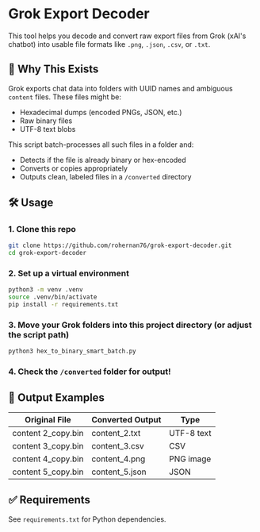 # Grok Export Decoder

This tool helps you decode and convert raw export files from Grok (xAI's chatbot) into usable file formats like `.png`, `.json`, `.csv`, or `.txt`.

## 🧠 Why This Exists

Grok exports chat data into folders with UUID names and ambiguous `content` files. These files might be:
- Hexadecimal dumps (encoded PNGs, JSON, etc.)
- Raw binary files
- UTF-8 text blobs

This script batch-processes all such files in a folder and:
- Detects if the file is already binary or hex-encoded
- Converts or copies appropriately
- Outputs clean, labeled files in a `/converted` directory

## 🛠️ Usage

### 1. Clone this repo

```bash
git clone https://github.com/rohernan76/grok-export-decoder.git
cd grok-export-decoder
```

### 2. Set up a virtual environment

```bash
python3 -m venv .venv
source .venv/bin/activate
pip install -r requirements.txt
```

### 3. Move your Grok folders into this project directory (or adjust the script path)

```bash
python3 hex_to_binary_smart_batch.py
```

### 4. Check the `/converted` folder for output!

## 📁 Output Examples

| Original File        | Converted Output       | Type        |
|----------------------|------------------------|-------------|
| content 2_copy.bin   | content_2.txt          | UTF-8 text  |
| content 3_copy.bin   | content_3.csv          | CSV         |
| content 4_copy.bin   | content_4.png          | PNG image   |
| content 5_copy.bin   | content_5.json         | JSON        |

## ✅ Requirements

See `requirements.txt` for Python dependencies.
